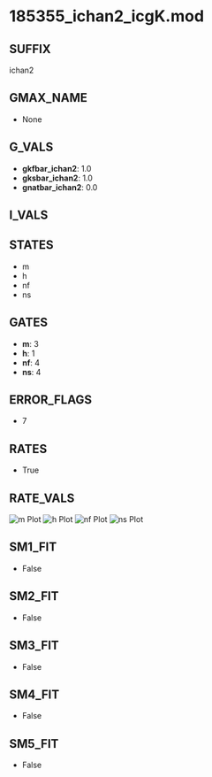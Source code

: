 # 185355_ichan2_icgK.mod

## SUFFIX

ichan2

## GMAX_NAME

- None

## G_VALS

- **gkfbar_ichan2**: 1.0
- **gksbar_ichan2**: 1.0
- **gnatbar_ichan2**: 0.0

## I_VALS


## STATES

- m
- h
- nf
- ns

## GATES

- **m**: 3
- **h**: 1
- **nf**: 4
- **ns**: 4

## ERROR_FLAGS

- 7

## RATES

- True

## RATE_VALS

![m Plot](/Users/pbozelos/Dropbox/icg-Chai-Panos/supermodels/output_markdown_files/K/185355_ichan2_icgK.mod/images/m.png)
![h Plot](/Users/pbozelos/Dropbox/icg-Chai-Panos/supermodels/output_markdown_files/K/185355_ichan2_icgK.mod/images/h.png)
![nf Plot](/Users/pbozelos/Dropbox/icg-Chai-Panos/supermodels/output_markdown_files/K/185355_ichan2_icgK.mod/images/nf.png)
![ns Plot](/Users/pbozelos/Dropbox/icg-Chai-Panos/supermodels/output_markdown_files/K/185355_ichan2_icgK.mod/images/ns.png)

## SM1_FIT

- False

## SM2_FIT

- False

## SM3_FIT

- False

## SM4_FIT

- False

## SM5_FIT

- False

